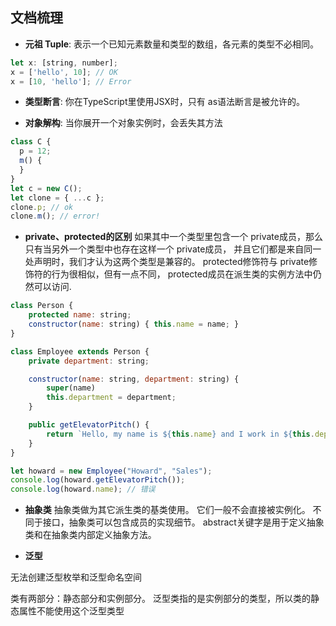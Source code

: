 ## 文档梳理

- **元祖 Tuple**: 表示一个已知元素数量和类型的数组，各元素的类型不必相同。
``` javascript
let x: [string, number];
x = ['hello', 10]; // OK
x = [10, 'hello']; // Error
```

- **类型断言**: 你在TypeScript里使用JSX时，只有 as语法断言是被允许的。

- **对象解构**: 当你展开一个对象实例时，会丢失其方法
``` javascript
class C {
  p = 12;
  m() {
  }
}
let c = new C();
let clone = { ...c };
clone.p; // ok
clone.m(); // error!
```

- **private、protected的区别**
如果其中一个类型里包含一个 private成员，那么只有当另外一个类型中也存在这样一个 private成员， 并且它们都是来自同一处声明时，我们才认为这两个类型是兼容的。
protected修饰符与 private修饰符的行为很相似，但有一点不同， protected成员在派生类的实例方法中仍然可以访问.

``` javascript
class Person {
    protected name: string;
    constructor(name: string) { this.name = name; }
}

class Employee extends Person {
    private department: string;

    constructor(name: string, department: string) {
        super(name)
        this.department = department;
    }

    public getElevatorPitch() {
        return `Hello, my name is ${this.name} and I work in ${this.department}.`;
    }
}

let howard = new Employee("Howard", "Sales");
console.log(howard.getElevatorPitch());
console.log(howard.name); // 错误
```

- **抽象类**
抽象类做为其它派生类的基类使用。 它们一般不会直接被实例化。 不同于接口，抽象类可以包含成员的实现细节。 abstract关键字是用于定义抽象类和在抽象类内部定义抽象方法。

- **泛型**

无法创建泛型枚举和泛型命名空间

类有两部分：静态部分和实例部分。 泛型类指的是实例部分的类型，所以类的静态属性不能使用这个泛型类型